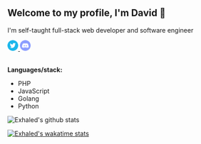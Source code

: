 ## Welcome to my profile, I'm David 👋
I'm self-taught full-stack web developer and software engineer

<a href="https://twitter.com/outbanned">
  <img alt="Twitter" width="24px" src="https://raw.githubusercontent.com/exhaled/exhaled/master/assets/twitter.png" />
</a>
<a href="https://discord.gg/EHDAheKcQq">
  <img alt="Discord" width="24px" src="https://raw.githubusercontent.com/exhaled/exhaled/master/assets/discord.png" />
</a>

<br>
<br>

**Languages/stack:**  
- PHP
- JavaScript
- Golang
- Python

![Exhaled's github stats](https://github-readme-stats.vercel.app/api?username=exhaled&hide=contribs,prs&show_icons=true&count_private=true)

[![Exhaled's wakatime stats](https://github-readme-stats.vercel.app/api/wakatime?username=exhaled)](https://github.com/anuraghazra/github-readme-stats)
